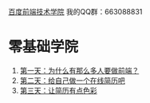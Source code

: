 [百度前端技术学院](http://ife.baidu.com/)
我的QQ群：663088831
# 零基础学院
1. [第一天：为什么有那么多人要做前端？](./Notes/day01.md)
2. [第二天：给自己做一个在线简历吧](./Notes/day02.md)
3. [第三天：让简历有点色彩](./Notes/day03.md)
